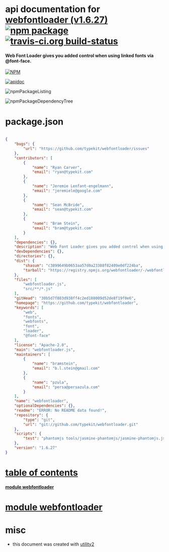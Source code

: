 # api documentation for  [webfontloader (v1.6.27)](https://github.com/typekit/webfontloader)  [![npm package](https://img.shields.io/npm/v/npmdoc-webfontloader.svg?style=flat-square)](https://www.npmjs.org/package/npmdoc-webfontloader) [![travis-ci.org build-status](https://api.travis-ci.org/npmdoc/node-npmdoc-webfontloader.svg)](https://travis-ci.org/npmdoc/node-npmdoc-webfontloader)
#### Web Font Loader gives you added control when using linked fonts via @font-face.

[![NPM](https://nodei.co/npm/webfontloader.png?downloads=true)](https://www.npmjs.com/package/webfontloader)

[![apidoc](https://npmdoc.github.io/node-npmdoc-webfontloader/build/screenCapture.buildNpmdoc.browser._2Fhome_2Ftravis_2Fbuild_2Fnpmdoc_2Fnode-npmdoc-webfontloader_2Ftmp_2Fbuild_2Fapidoc.html.png)](https://npmdoc.github.io/node-npmdoc-webfontloader/build/apidoc.html)

![npmPackageListing](https://npmdoc.github.io/node-npmdoc-webfontloader/build/screenCapture.npmPackageListing.svg)

![npmPackageDependencyTree](https://npmdoc.github.io/node-npmdoc-webfontloader/build/screenCapture.npmPackageDependencyTree.svg)



# package.json

```json

{
    "bugs": {
        "url": "https://github.com/typekit/webfontloader/issues"
    },
    "contributors": [
        {
            "name": "Ryan Carver",
            "email": "ryan@typekit.com"
        },
        {
            "name": "Jeremie Lenfant-engelmann",
            "email": "jeremiele@google.com"
        },
        {
            "name": "Sean McBride",
            "email": "sean@typekit.com"
        },
        {
            "name": "Bram Stein",
            "email": "bram@typekit.com"
        }
    ],
    "dependencies": {},
    "description": "Web Font Loader gives you added control when using linked fonts via @font-face.",
    "devDependencies": {},
    "directories": {},
    "dist": {
        "shasum": "c3899649b0653aa57d0a23388f82409e0df224ba",
        "tarball": "https://registry.npmjs.org/webfontloader/-/webfontloader-1.6.27.tgz"
    },
    "files": [
        "webfontloader.js",
        "src/**/*.js"
    ],
    "gitHead": "30b5d7f883d938ff4c2ed188009d52de8f19f0e6",
    "homepage": "https://github.com/typekit/webfontloader",
    "keywords": [
        "web",
        "fonts",
        "webfonts",
        "font",
        "loader",
        "@font-face"
    ],
    "license": "Apache-2.0",
    "main": "webfontloader.js",
    "maintainers": [
        {
            "name": "bramstein",
            "email": "b.l.stein@gmail.com"
        },
        {
            "name": "pzula",
            "email": "persa@persazula.com"
        }
    ],
    "name": "webfontloader",
    "optionalDependencies": {},
    "readme": "ERROR: No README data found!",
    "repository": {
        "type": "git",
        "url": "git://github.com/typekit/webfontloader.git"
    },
    "scripts": {
        "test": "phantomjs tools/jasmine-phantomjs/jasmine-phantomjs.js spec/index.html"
    },
    "version": "1.6.27"
}
```



# <a name="apidoc.tableOfContents"></a>[table of contents](#apidoc.tableOfContents)

#### [module webfontloader](#apidoc.module.webfontloader)



# <a name="apidoc.module.webfontloader"></a>[module webfontloader](#apidoc.module.webfontloader)



# misc
- this document was created with [utility2](https://github.com/kaizhu256/node-utility2)
